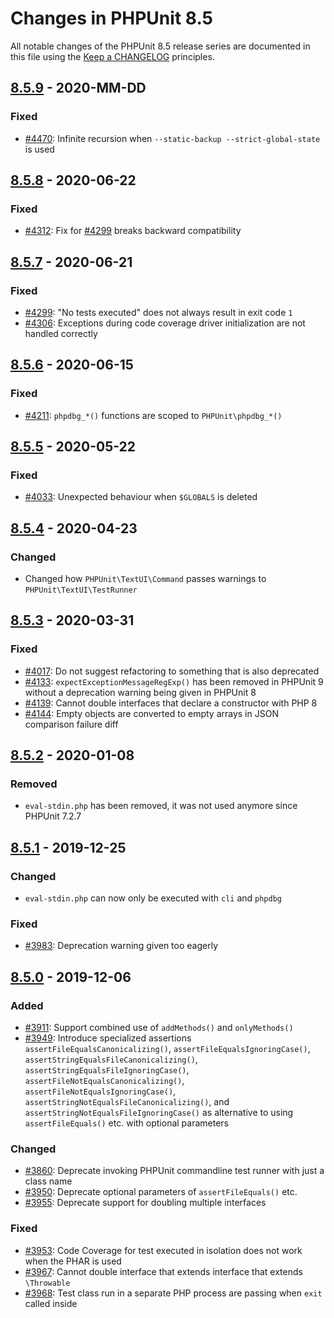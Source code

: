 # Changes in PHPUnit 8.5

All notable changes of the PHPUnit 8.5 release series are documented in this file using the [Keep a CHANGELOG](https://keepachangelog.com/) principles.

## [8.5.9] - 2020-MM-DD

### Fixed

* [#4470](https://github.com/sebastianbergmann/phpunit/pull/4470): Infinite recursion when `--static-backup --strict-global-state` is used

## [8.5.8] - 2020-06-22

### Fixed

* [#4312](https://github.com/sebastianbergmann/phpunit/issues/4312): Fix for [#4299](https://github.com/sebastianbergmann/phpunit/issues/4299) breaks backward compatibility

## [8.5.7] - 2020-06-21

### Fixed

* [#4299](https://github.com/sebastianbergmann/phpunit/issues/4299): "No tests executed" does not always result in exit code `1`
* [#4306](https://github.com/sebastianbergmann/phpunit/issues/4306): Exceptions during code coverage driver initialization are not handled correctly

## [8.5.6] - 2020-06-15

### Fixed

* [#4211](https://github.com/sebastianbergmann/phpunit/issues/4211): `phpdbg_*()` functions are scoped to `PHPUnit\phpdbg_*()`

## [8.5.5] - 2020-05-22

### Fixed

* [#4033](https://github.com/sebastianbergmann/phpunit/issues/4033): Unexpected behaviour when `$GLOBALS` is deleted

## [8.5.4] - 2020-04-23

### Changed

* Changed how `PHPUnit\TextUI\Command` passes warnings to `PHPUnit\TextUI\TestRunner`

## [8.5.3] - 2020-03-31

### Fixed

* [#4017](https://github.com/sebastianbergmann/phpunit/issues/4017): Do not suggest refactoring to something that is also deprecated
* [#4133](https://github.com/sebastianbergmann/phpunit/issues/4133): `expectExceptionMessageRegExp()` has been removed in PHPUnit 9 without a deprecation warning being given in PHPUnit 8
* [#4139](https://github.com/sebastianbergmann/phpunit/issues/4139): Cannot double interfaces that declare a constructor with PHP 8
* [#4144](https://github.com/sebastianbergmann/phpunit/issues/4144): Empty objects are converted to empty arrays in JSON comparison failure diff

## [8.5.2] - 2020-01-08

### Removed

* `eval-stdin.php` has been removed, it was not used anymore since PHPUnit 7.2.7

## [8.5.1] - 2019-12-25

### Changed

* `eval-stdin.php` can now only be executed with `cli` and `phpdbg`

### Fixed

* [#3983](https://github.com/sebastianbergmann/phpunit/issues/3983): Deprecation warning given too eagerly

## [8.5.0] - 2019-12-06

### Added

* [#3911](https://github.com/sebastianbergmann/phpunit/issues/3911): Support combined use of `addMethods()` and `onlyMethods()`
* [#3949](https://github.com/sebastianbergmann/phpunit/issues/3949): Introduce specialized assertions `assertFileEqualsCanonicalizing()`, `assertFileEqualsIgnoringCase()`, `assertStringEqualsFileCanonicalizing()`, `assertStringEqualsFileIgnoringCase()`, `assertFileNotEqualsCanonicalizing()`, `assertFileNotEqualsIgnoringCase()`, `assertStringNotEqualsFileCanonicalizing()`, and `assertStringNotEqualsFileIgnoringCase()` as alternative to using `assertFileEquals()` etc. with optional parameters

### Changed

* [#3860](https://github.com/sebastianbergmann/phpunit/pull/3860): Deprecate invoking PHPUnit commandline test runner with just a class name
* [#3950](https://github.com/sebastianbergmann/phpunit/issues/3950): Deprecate optional parameters of `assertFileEquals()` etc.
* [#3955](https://github.com/sebastianbergmann/phpunit/issues/3955): Deprecate support for doubling multiple interfaces

### Fixed

* [#3953](https://github.com/sebastianbergmann/phpunit/issues/3953): Code Coverage for test executed in isolation does not work when the PHAR is used
* [#3967](https://github.com/sebastianbergmann/phpunit/issues/3967): Cannot double interface that extends interface that extends `\Throwable`
* [#3968](https://github.com/sebastianbergmann/phpunit/pull/3968): Test class run in a separate PHP process are passing when `exit` called inside

[8.5.9]: https://github.com/sebastianbergmann/phpunit/compare/8.5.8...8.5
[8.5.8]: https://github.com/sebastianbergmann/phpunit/compare/8.5.7...8.5.8
[8.5.7]: https://github.com/sebastianbergmann/phpunit/compare/8.5.6...8.5.7
[8.5.6]: https://github.com/sebastianbergmann/phpunit/compare/8.5.5...8.5.6
[8.5.5]: https://github.com/sebastianbergmann/phpunit/compare/8.5.4...8.5.5
[8.5.4]: https://github.com/sebastianbergmann/phpunit/compare/8.5.3...8.5.4
[8.5.3]: https://github.com/sebastianbergmann/phpunit/compare/8.5.2...8.5.3
[8.5.2]: https://github.com/sebastianbergmann/phpunit/compare/8.5.1...8.5.2
[8.5.1]: https://github.com/sebastianbergmann/phpunit/compare/8.5.0...8.5.1
[8.5.0]: https://github.com/sebastianbergmann/phpunit/compare/8.4.3...8.5.0
